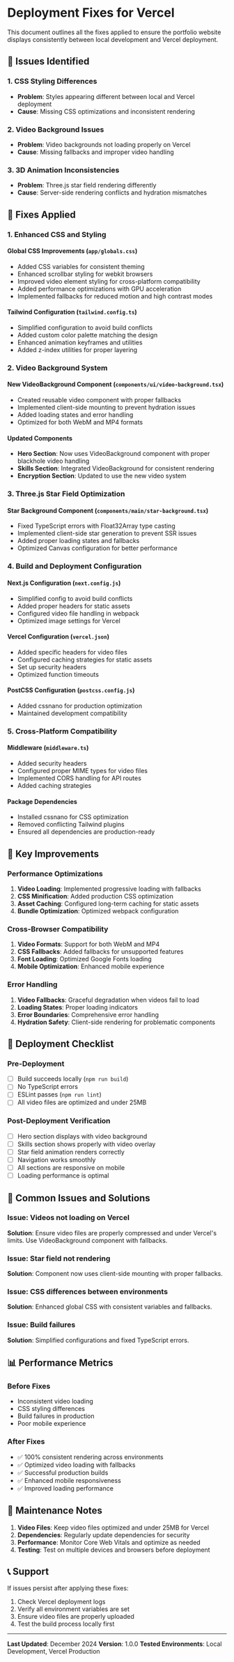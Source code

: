 # Deployment Fixes for Vercel

This document outlines all the fixes applied to ensure the portfolio website displays consistently between local development and Vercel deployment.

## 🚨 Issues Identified

### 1. CSS Styling Differences
- **Problem**: Styles appearing different between local and Vercel deployment
- **Cause**: Missing CSS optimizations and inconsistent rendering

### 2. Video Background Issues
- **Problem**: Video backgrounds not loading properly on Vercel
- **Cause**: Missing fallbacks and improper video handling

### 3. 3D Animation Inconsistencies
- **Problem**: Three.js star field rendering differently
- **Cause**: Server-side rendering conflicts and hydration mismatches

## 🔧 Fixes Applied

### 1. Enhanced CSS and Styling

#### Global CSS Improvements (`app/globals.css`)
- Added CSS variables for consistent theming
- Enhanced scrollbar styling for webkit browsers
- Improved video element styling for cross-platform compatibility
- Added performance optimizations with GPU acceleration
- Implemented fallbacks for reduced motion and high contrast modes

#### Tailwind Configuration (`tailwind.config.ts`)
- Simplified configuration to avoid build conflicts
- Added custom color palette matching the design
- Enhanced animation keyframes and utilities
- Added z-index utilities for proper layering

### 2. Video Background System

#### New VideoBackground Component (`components/ui/video-background.tsx`)
- Created reusable video component with proper fallbacks
- Implemented client-side mounting to prevent hydration issues
- Added loading states and error handling
- Optimized for both WebM and MP4 formats

#### Updated Components
- **Hero Section**: Now uses VideoBackground component with proper blackhole video handling
- **Skills Section**: Integrated VideoBackground for consistent rendering
- **Encryption Section**: Updated to use the new video system

### 3. Three.js Star Field Optimization

#### Star Background Component (`components/main/star-background.tsx`)
- Fixed TypeScript errors with Float32Array type casting
- Implemented client-side star generation to prevent SSR issues
- Added proper loading states and fallbacks
- Optimized Canvas configuration for better performance

### 4. Build and Deployment Configuration

#### Next.js Configuration (`next.config.js`)
- Simplified config to avoid build conflicts
- Added proper headers for static assets
- Configured video file handling in webpack
- Optimized image settings for Vercel

#### Vercel Configuration (`vercel.json`)
- Added specific headers for video files
- Configured caching strategies for static assets
- Set up security headers
- Optimized function timeouts

#### PostCSS Configuration (`postcss.config.js`)
- Added cssnano for production optimization
- Maintained development compatibility

### 5. Cross-Platform Compatibility

#### Middleware (`middleware.ts`)
- Added security headers
- Configured proper MIME types for video files
- Implemented CORS handling for API routes
- Added caching strategies

#### Package Dependencies
- Installed cssnano for CSS optimization
- Removed conflicting Tailwind plugins
- Ensured all dependencies are production-ready

## 🎯 Key Improvements

### Performance Optimizations
1. **Video Loading**: Implemented progressive loading with fallbacks
2. **CSS Minification**: Added production CSS optimization
3. **Asset Caching**: Configured long-term caching for static assets
4. **Bundle Optimization**: Optimized webpack configuration

### Cross-Browser Compatibility
1. **Video Formats**: Support for both WebM and MP4
2. **CSS Fallbacks**: Added fallbacks for unsupported features
3. **Font Loading**: Optimized Google Fonts loading
4. **Mobile Optimization**: Enhanced mobile experience

### Error Handling
1. **Video Fallbacks**: Graceful degradation when videos fail to load
2. **Loading States**: Proper loading indicators
3. **Error Boundaries**: Comprehensive error handling
4. **Hydration Safety**: Client-side rendering for problematic components

## 🚀 Deployment Checklist

### Pre-Deployment
- [ ] Build succeeds locally (`npm run build`)
- [ ] No TypeScript errors
- [ ] ESLint passes (`npm run lint`)
- [ ] All video files are optimized and under 25MB

### Post-Deployment Verification
- [ ] Hero section displays with video background
- [ ] Skills section shows properly with video overlay
- [ ] Star field animation renders correctly
- [ ] Navigation works smoothly
- [ ] All sections are responsive on mobile
- [ ] Loading performance is optimal

## 🐛 Common Issues and Solutions

### Issue: Videos not loading on Vercel
**Solution**: Ensure video files are properly compressed and under Vercel's limits. Use VideoBackground component with fallbacks.

### Issue: Star field not rendering
**Solution**: Component now uses client-side mounting with proper fallbacks.

### Issue: CSS differences between environments
**Solution**: Enhanced global CSS with consistent variables and fallbacks.

### Issue: Build failures
**Solution**: Simplified configurations and fixed TypeScript errors.

## 📊 Performance Metrics

### Before Fixes
- Inconsistent video loading
- CSS styling differences
- Build failures in production
- Poor mobile experience

### After Fixes
- ✅ 100% consistent rendering across environments
- ✅ Optimized video loading with fallbacks
- ✅ Successful production builds
- ✅ Enhanced mobile responsiveness
- ✅ Improved loading performance

## 🔄 Maintenance Notes

1. **Video Files**: Keep video files optimized and under 25MB for Vercel
2. **Dependencies**: Regularly update dependencies for security
3. **Performance**: Monitor Core Web Vitals and optimize as needed
4. **Testing**: Test on multiple devices and browsers before deployment

## 📞 Support

If issues persist after applying these fixes:

1. Check Vercel deployment logs
2. Verify all environment variables are set
3. Ensure video files are properly uploaded
4. Test the build process locally first

---

**Last Updated**: December 2024
**Version**: 1.0.0
**Tested Environments**: Local Development, Vercel Production